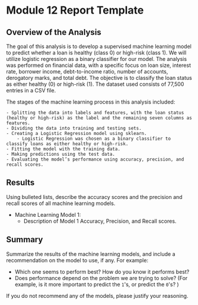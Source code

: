 # Module 12 Report Template

## Overview of the Analysis

The goal of this analysis is to develop a supervised machine learning model to predict whether a loan is healthy (class 0) or high-risk (class 1). We will utilize logistic regression as a binary classifier for our model. The analysis was performed on financial data, with a specific focus on loan size, interest rate, borrower income, debt-to-income ratio, number of accounts, derogatory marks, and total debt. The objective is to classify the loan status as either healthy (0) or high-risk (1). The dataset used consists of 77,500 entries in a CSV file.

The stages of the machine learning process in this analysis included:

    - Splitting the data into labels and features, with the loan status (healthy or high-risk) as the label and the remaining seven columns as features.
    - Dividing the data into training and testing sets.
    - Creating a Logistic Regression model using sklearn.
        - Logistic Regression was chosen as a binary classifier to classify loans as either healthy or high-risk.
    - Fitting the model with the training data.
    - Making predictions using the test data.
    - Evaluating the model’s performance using accuracy, precision, and recall scores.


## Results

Using bulleted lists, describe the accuracy scores and the precision and recall scores of all machine learning models.

* Machine Learning Model 1:
    * Description of Model 1 Accuracy, Precision, and Recall scores.

## Summary

Summarize the results of the machine learning models, and include a recommendation on the model to use, if any. For example:

* Which one seems to perform best? How do you know it performs best?
* Does performance depend on the problem we are trying to solve? (For example, is it more important to predict the `1`'s, or predict the `0`'s? )

If you do not recommend any of the models, please justify your reasoning.
